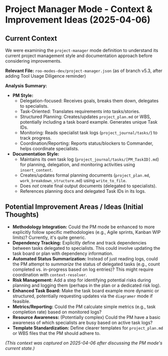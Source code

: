 # Project Manager Mode - Context & Improvement Ideas (2025-04-06)

## Current Context

We were examining the `project-manager` mode definition to understand its current project management style and documentation approach before considering improvements.

**Relevant File:** `roo-modes-dev/project-manager.json` (as of branch v5.3, after adding Tool Usage Diligence reminder)

**Analysis Summary:**

*   **PM Style:**
    *   Delegation-focused: Receives goals, breaks them down, delegates to specialists.
    *   Task-Oriented: Translates requirements into tasks/stories.
    *   Structured Planning: Creates/updates `project_plan.md` or WBS, potentially including a task board example. Generates unique Task IDs.
    *   Monitoring: Reads specialist task logs (`project_journal/tasks/`) to track progress.
    *   Coordination/Reporting: Reports status/blockers to Commander, helps coordinate specialists.
*   **Documentation Style:**
    *   Maintains its own task log (`project_journal/tasks/[PM_TaskID].md`) for planning, delegation, and monitoring activities using `insert_content`.
    *   Creates/updates formal planning documents (`project_plan.md`, `work_breakdown_structure.md`) using `write_to_file`.
    *   Does *not* create final output documents (delegated to specialists).
    *   References planning docs and delegated Task IDs in its logs.

## Potential Improvement Areas / Ideas (Initial Thoughts)

*   **Methodology Integration:** Could the PM mode be enhanced to more explicitly follow specific methodologies (e.g., Agile sprints, Kanban WIP limits)? Currently, it's quite generic.
*   **Dependency Tracking:** Explicitly define and track dependencies between tasks delegated to specialists. This could involve updating the task board or plan with dependency information.
*   **Automated Status Summarization:** Instead of just reading logs, could the PM attempt to *summarize* the status of delegated tasks (e.g., count completed vs. in-progress based on log entries)? This might require coordination with `context-resolver`.
*   **Risk Management:** Add a step for identifying potential risks during planning and logging them (perhaps in the plan or a dedicated risk log).
*   **Enhanced Task Board:** Make the task board example more dynamic or structured, potentially requesting updates via the `diagramer` mode if feasible.
*   **Metrics/Reporting:** Could the PM calculate simple metrics (e.g., task completion rate) based on monitored logs?
*   **Resource Awareness:** (Potentially complex) Could the PM have a basic awareness of which specialists are busy based on active task logs?
*   **Template Standardization:** Define clearer templates for `project_plan.md` or WBS files that the PM should adhere to.

*(This context was captured on 2025-04-06 after discussing the PM mode's current state.)*